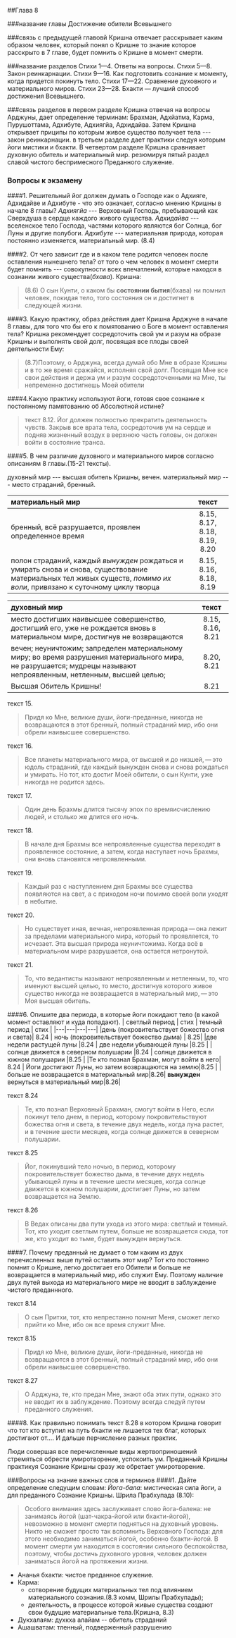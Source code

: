 ##Глава 8

###название главы
Достижение обители Всевышнего

###связь с предыдущей главовй
Кришна отвечает расскрывает каким образом человек, который понял о Кришне то знание которое расскрыто в 7 главе, будет помнить о Кришне в момент смерти.

###название разделов
Стихи 1—4. Ответы на вопросы.
Стихи 5—8. Закон реинкарнации.
Стихи 9—16. Как подготовить сознание к моменту, когда придется покинуть тело.
Стихи 17—22. Сравнение духовного и материального миров.
Стихи 23—28. Бхакти — лучший способ достижения Всевышнего.

###связь разделов
 в первом разделе Кришна отвечая на вопросы Арджуны, дает определение терминам: Брахман, Адхйатма, Карма, Пурушоттама, Адхибуте, Адхиягйа, Адхидайва. Затем Кришна открывает приципы по которым живое существо получает тела --- закон реинкарнации.  в третьем разделе дает практики следуя которым йоги мистики и бхакти. В четвертом разделе Кришна сравнивает духовную обитель и материальный мир. резюмируя пятый раздел славой чистого беспримесного Преданного служение.

### Вопросы к экзамену

####1. Решительный йог должен думать о Господе как о Адхияге, Адхидайве и Адхибуте - что это означает, согласно мнению Кришны в начале 8 главы?
*Адхиягйа* --- Верховный Господь, пребывающий как Сверхдуша в сердце каждого живого существа.
*Адхидайва* --- вселенское тело Господа, частями которого являются бог Солнца, бог Луны и другие полубоги.
*Адхибуте* ---  материальная природа, которая постоянно изменяется, материальный мир. (8.4)

####2. От чего зависит где и в каком теле родится человек после оставления нынешнего тела?
от того о чем человек в момент смерти будет помнить --- совокупности всех впечатлений, которые находся в сознании живого существа(*бхава*).
Кришна:
> (8.6) О сын Кунти, о каком бы **состоянии бытия**(бхава) ни помнил человек, покидая тело, того состояния он и достигнет в следующей жизни.

####3. Какую практику, образ действия дает Кришна Арджуне в начале 8 главы, для того что бы его к  помятованию о Боге в момент оставления тела?
Кришна рекомендует сосредоточить свой ум и разум на образе Кришны и выполнять свой долг, посвящая все плоды своей деятельности Ему:
>(8.7)Поэтому, о Арджуна, всегда думай обо Мне в образе Кришны и в то же время сражайся, исполняя свой долг. Посвящая Мне все свои действия и держа ум и разум сосредоточенными на Мне, ты непременно достигнешь Моей обители

####4.Какую практику используют йоги, готовя свое сознание к постоянному памятованию об Абсолютной истине?
> текст 8.12. Йог должен полностью прекратить деятельность чувств. Закрыв все врата тела, сосредоточив ум на сердце и подняв жизненный воздух в верхнюю часть головы, он должен войти в состояние транса.

####5. В чем различие духовного и материального миров согласно описаниям 8 главы.(15-21 тексты).

духовный мир --- высшая обитель Кришны, вечен.
материальный мир --- место страданий, бренный.

| материальный мир | текст |
|:--|:-:|
| бренный, всё разрушается, проявлен определенное время| 8.15, 8.17, 8.18, 8.19, 8.20 |
| полон страданий, каждый *вынужден* рождаться и умирать снова и снова, существование материальных тел живых существ, *помимо их воли*, привязано к суточному циклу творца|8.15, 8.16, 8.18, 8.19|

| духовный мир | текст |
|:--|:-:|
| место достигших наивысшее совершенство, достигший его, уже не рождается вновь в материальном мире, достигнув не возвращаются| 8.15, 8.16, 8.21|
| вечен; неуничтожим; запределен материальному миру; во время разрушения материального мира, не разрушается; мудрецы называют непроявленным, нетленным, высшей целью; |8.20, 8.21|
| Высшая Обитель Кришны! |8.21|

текст 15. 
> Придя ко Мне, великие души, йоги-преданные, никогда не возвращаются в этот бренный, полный страданий мир, ибо они обрели наивысшее совершенство.

текст 16.
>Все планеты материального мира, от высшей и до низшей, — это юдоль страданий, где каждый вынужден снова и снова рождаться и умирать. Но тот, кто достиг Моей обители, о сын Кунти, уже никогда не родится здесь.

текст 17.
>Один день Брахмы длится тысячу эпох по времяисчислению людей, и столько же длится его ночь.

текст 18.
>В начале дня Брахмы все непроявленные существа переходят в проявленное состояние, а затем, когда наступает ночь Брахмы, они вновь становятся непроявленными.

текст 19.
>Каждый раз с наступлением дня Брахмы все существа появляются на свет, а с приходом ночи помимо своей воли уходят в небытие.

текст 20.
>Но существует иная, вечная, непроявленная природа — она лежит за пределами материального мира, который то проявляется, то исчезает. Эта высшая природа неуничтожима. Когда всё в материальном мире разрушается, она остается нетронутой.

текст 21.
>То, что ведантисты называют непроявленным и нетленным, то, что именуют высшей целью, то место, достигнув которого живое существо никогда не возвращается в материальный мир, — это Моя высшая обитель.

####6. Опишите два периода, в которые йоги покидают тело (в какой момент оставляют и куда попадают).
| светлый период | стих | темный период | стих |
|---|---|---|---|
|день (покровительствует божество огня и света)| 8.24 | ночь (покровительствует божество дыма) | 8.25|
|две недели растущей луны |8.24 |  две недели убывающей луны |8.25 | 
| солнце движется в северном полушарии |8.24 |  солнце движется в южном полушарии  |8.25 | 
|Те кто познал Брахман, могут войти в него| 8.24 | Йоги достигают Луны, но затем возвращаются на землю|8.25 |
|больше не возвращается в материальный мир|8.26| **вынужден** вернуться в материальный мир|8.26|

текст 8.24
>Те, кто познал Верховный Брахман, смогут войти в Него, если покинут тело днем, в период, которому покровительствуют божества огня и света, в течение двух недель, когда луна растет, и в течение шести месяцев, когда солнце движется в северном полушарии.

текст 8.25
>Йог, покинувший тело ночью, в период, которому покровительствует божество дыма, в течение двух недель убывающей луны и в течение шести месяцев, когда солнце движется в южном полушарии, достигает Луны, но затем возвращается на Землю.

текст 8.26
>В Ведах описаны два пути ухода из этого мира: светлый и темный. Тот, кто уходит светлым путем, больше не возвращается сюда, тот же, кто уходит во тьме, будет вынужден вернуться.

####7. Почему преданный не думает о том каким из двух перечисленных выше путей оставить этот мир?
Тот кто постоянно помнит о Кришне, легко достигает его Обители и больше не возвращается в материальный мир, ибо служит Ему. Поэтому наличие двух путей выхода из материального мире не вводит в заблуждение чистого преданнного.

текст 8.14
> О сын Притхи, тот, кто непрестанно помнит Меня, сможет легко прийти ко Мне, ибо он все время служит Мне.

текст 8.15
> Придя ко Мне, великие души, йоги-преданные, никогда не возвращаются в этот бренный, полный страданий мир, ибо они обрели наивысшее совершенство.

текст 8.27
> О Арджуна, те, кто предан Мне, знают оба этих пути, однако это не вводит их в заблуждение. Поэтому всегда следуй путем преданного служения.

####8. Как правильно понимать текст 8.28 в котором Кришна говорит что тот кто вступил на путь бхакти не лишается тех благ, которых достигают от.... И дальше перчисление разных практик.

Люди совершая все перечисленные виды жертвоприношений стремяться обрести умиротворение, успокоить ум. Преданный Кришны практикуя Сознание Кришны сразу же обретает умиротворение.

###Вопросы на знание важных слов и терминов
####1. Дайте определение следущим словам:
*Йога-бала*: мистическая сила йоги, а для преданного Сознание Кришны.
Шрила Прабхупада (8.10):    
> Особого внимания здесь заслуживает слово йога-балена: не занимаясь йогой (шат-чакра-йогой или бхакти-йогой), невозможно в момент смерти подняться на духовный уровень. Никто не сможет просто так вспомнить Верховного Господа: для этого необходимо заниматься йогой, особенно бхакти-йогой. В момент смерти ум находится в состоянии сильного беспокойства, поэтому, чтобы достичь духовного уровня, человек должен заниматься йогой на протяжении жизни.

- Ананья бхакти: чистое преданное служение.
- Карма: 
    - сотворение будущих материальных тел под влиянием материального сознания.(8.3 комм, Шрилы Прабхупады); 
    - деятельность, в процессе которой живые существа создают свои будущие материальные тела.(Кришна, 8.3)
- Дукхалаям: духкха алайам -- обитель страданий
- Ашашватам: тленный, подверженный разрушению